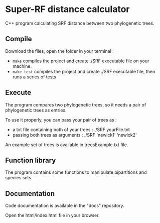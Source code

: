 # Super-RF distance calculator
C++ program calculating SRF distance between two phylogenetic trees.

## Compile

Download the files, open the folder in your terminal :
- ```make``` compiles the project and create ./SRF executable file on your machine.
- ```make test``` compiles the project and create ./SRF executable file, then runs a series of tests


## Execute
The program compares two phylogenetic trees, so it needs a pair of phylogenetic trees as entries.

To use it properly, you can pass your pair of trees as :
- a txt file containing both of your trees : ./SRF yourFile.txt
- passing both trees as arguments : ./SRF 'newick1' 'newick2'

An example set of trees is available in treesExample.txt file.

## Function library

The program contains some functions to manipulate bipartitions and species sets.

## Documentation

Code documentation is available in the "docs" repository.

Open the html/index.html file in your browser.